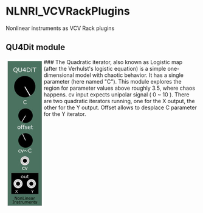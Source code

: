 # NLNRI_VCVRackPlugins
Nonlinear instruments as VCV Rack plugins

## QU4Dit module
<img src="https://github.com/NonLinearInstruments/NLNRI_VCVRackPlugins/blob/master/res/QU4DiT_shot.jpg" align="left" />
###
The Quadratic iterator, also known as Logistic map (after the Verhulst's logistic equation) is a simple one-dimensional model with chaotic behavior. It has a single parameter (here named "C").
This module explores the region for parameter values above roughly 3.5, where chaos happens.
cv input expects unipolar signal ( 0 ~ 10 ).
There are two quadratic iterators running, one for the X output, the other for the Y output.
Offset allows to desplace C parameter for the Y iterator.
